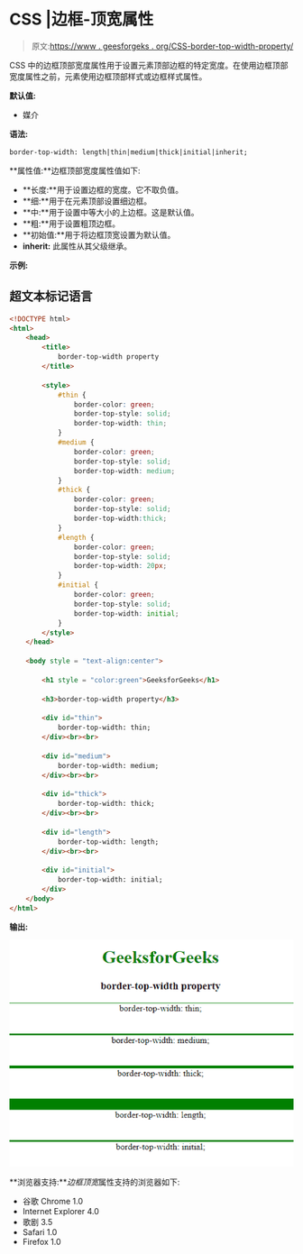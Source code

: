 # CSS |边框-顶宽属性

> 原文:[https://www . geesforgeks . org/CSS-border-top-width-property/](https://www.geeksforgeeks.org/css-border-top-width-property/)

CSS 中的边框顶部宽度属性用于设置元素顶部边框的特定宽度。在使用边框顶部宽度属性之前，元素使用边框顶部样式或边框样式属性。

**默认值:**

*   媒介

**语法:**

```html
border-top-width: length|thin|medium|thick|initial|inherit;
```

**属性值:**边框顶部宽度属性值如下:

*   **长度:**用于设置边框的宽度。它不取负值。
*   **细:**用于在元素顶部设置细边框。
*   **中:**用于设置中等大小的上边框。这是默认值。
*   **粗:**用于设置粗顶边框。
*   **初始值:**用于将边框顶宽设置为默认值。
*   **inherit:** 此属性从其父级继承。

**示例:**

## 超文本标记语言

```html
<!DOCTYPE html>
<html>
    <head>
        <title>
            border-top-width property
        </title>

        <style>
            #thin {
                border-color: green;
                border-top-style: solid;
                border-top-width: thin;
            }
            #medium {
                border-color: green;
                border-top-style: solid;
                border-top-width: medium;
            }
            #thick {
                border-color: green;
                border-top-style: solid;
                border-top-width:thick;
            }
            #length {
                border-color: green;
                border-top-style: solid;
                border-top-width: 20px;
            }
            #initial {
                border-color: green;
                border-top-style: solid;
                border-top-width: initial;
            }
        </style>
    </head>

    <body style = "text-align:center">

        <h1 style = "color:green">GeeksforGeeks</h1>

        <h3>border-top-width property</h3>

        <div id="thin">
            border-top-width: thin;
        </div><br><br>

        <div id="medium">
            border-top-width: medium;
        </div><br><br>

        <div id="thick">
            border-top-width: thick;
        </div><br><br>

        <div id="length">
            border-top-width: length;
        </div><br><br>

        <div id="initial">
            border-top-width: initial;
        </div>
    </body>
</html>                                
```

**输出:**

![](img/0070e95eb58095805214de1e17ad991b.png)

**浏览器支持:***边框顶宽*属性支持的浏览器如下:

*   谷歌 Chrome 1.0
*   Internet Explorer 4.0
*   歌剧 3.5
*   Safari 1.0
*   Firefox 1.0